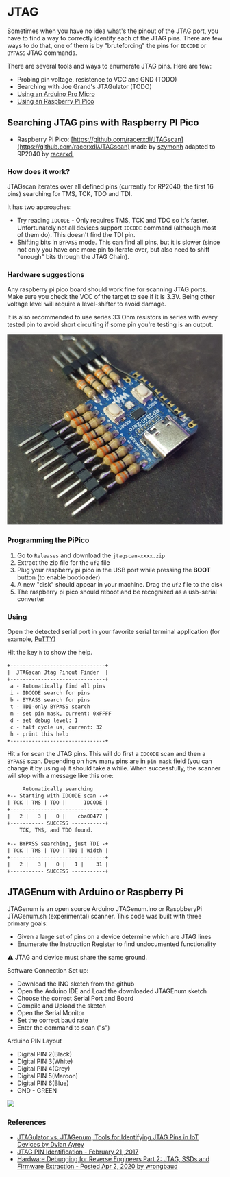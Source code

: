 # JTAG

Sometimes when you have no idea what's the pinout of the JTAG port, you have to find a way to correctly identify each of the JTAG pins. There are few ways to do that, one of them is by "bruteforcing" the pins for `IDCODE` or `BYPASS` JTAG commands.

There are several tools and ways to enumerate JTAG pins. Here are few:

* Probing pin voltage, resistence to VCC and GND (TODO)
* Searching with Joe Grand's JTAGulator (TODO)
* [Using an Arduino Pro Micro](#jtagenum-with-arduino-or-raspberry-pi)
* [Using an Raspberry Pi Pico](#searching-jtag-pins-with-raspberry-pi-pico)

## Searching JTAG pins with Raspberry PI Pico

* Raspberry Pi Pico: [https://github.com/racerxdl/JTAGscan](https://github.com/racerxdl/JTAGscan) made by [szymonh](https://github.com/szymonh/) adapted to RP2040 by [racerxdl](https://github.com/racerxdl/JTAGscan)

### How does it work?

JTAGscan iterates over all defined pins (currently for RP2040, the first 16 pins) searching for TMS, TCK, TDO and TDI.

It has two approaches:

* Try reading `IDCODE` - Only requires TMS, TCK and TDO so it's faster. Unfortunately not all devices support `IDCODE` command (although most of them do). This doesn't find the TDI pin.
* Shifting bits in `BYPASS` mode. This can find all pins, but it is slower (since not only you have one more pin to iterate over, but also need to shift "enough" bits through the JTAG Chain).

### Hardware suggestions

Any raspberry pi pico board should work fine for scanning JTAG ports. Make sure you check the VCC of the target to see if it is 3.3V. Being other voltage level will require a level-shifter to avoid damage.

It is also recommended to use series 33 Ohm resistors in series with every tested pin to avoid short circuiting if some pin you're testing is an output.

![RP2040 Board with 33 Ohm series resistor](../assets/rp2040-jtagscan-resistors.png)

### Programming the PiPico

1. Go to `Releases` and download the `jtagscan-xxxx.zip`
2. Extract the zip file for the `uf2` file
3. Plug your raspberry pi pico in the USB port while pressing the **BOOT** button (to enable bootloader)
4. A new "disk" should appear in your machine. Drag the `uf2` file to the disk
5. The raspberry pi pico should reboot and be recognized as a usb-serial converter

### Using

Open the detected serial port in your favorite serial terminal application (for example, [PuTTY](https://www.putty.org/))

Hit the key `h` to show the help.

```
+-------------------------------+
|  JTAGscan Jtag Pinout Finder  |
+-------------------------------+
 a - Automatically find all pins
 i - IDCODE search for pins
 b - BYPASS search for pins
 t - TDI-only BYPASS search
 m - set pin mask, current: 0xFFFF
 d - set debug level: 1
 c - half cycle us, current: 32
 h - print this help
+-------------------------------+
```

Hit `a` for scan the JTAG pins. This will do first a `IDCODE` scan and then a `BYPASS` scan. Depending on how many pins are in `pin mask` field (you can change it by using `m`) it should take a while. When successfully, the scanner will stop with a message like this one:

```
     Automatically searching
+-- Starting with IDCODE scan --+
| TCK | TMS | TDO |      IDCODE |
+-------------------------------+
|   2 |   3 |   0 |    cba00477 |
+----------- SUCCESS -----------+
    TCK, TMS, and TDO found.

+-- BYPASS searching, just TDI -+
| TCK | TMS | TDO | TDI | Width |
+-------------------------------+
|   2 |   3 |   0 |   1 |    31 |
+----------- SUCCESS -----------+
```


## JTAGEnum with Arduino or Raspberry Pi

JTAGenum is an open source Arduino JTAGenum.ino or RaspbberyPi JTAGenum.sh (experimental) scanner. This code was built with three primary goals:

* Given a large set of pins on a device determine which are JTAG lines
* Enumerate the Instruction Register to find undocumented functionality

⚠️ JTAG and device must share the same ground.

Software Connection Set up:

* Download the INO sketch from the github
* Open the Arduino IDE and Load the downloaded JTAGEnum sketch
* Choose the correct Serial Port and Board
* Compile and Upload the sketch
* Open the Serial Monitor
* Set the correct baud rate
* Enter the command to scan ("s")

Arduino PIN Layout

* Digital PIN 2(Black)
* Digital PIN 3(White)
* Digital PIN 4(Grey)
* Digital PIN 5(Maroon)
* Digital PIN 6(Blue)
* GND - GREEN

![](https://3.bp.blogspot.com/-OmjCNFWbnf0/WKx4NEjfb9I/AAAAAAAADy8/-qz5Of4iDbcT5mtonl6st1hVGrmsGUs4gCLcB/s640/FOUND.png)

### References

* [JTAGulator vs. JTAGenum, Tools for Identifying JTAG Pins in IoT Devices by Dylan Ayrey](https://www.praetorian.com/blog/jtagulator-vs-jtagenum-tools-for-identifying-jtag-pins-in-iot-devices?edition=2019)
* [JTAG PIN Identification - February 21, 2017](https://just2secure.blogspot.com/2017/02/jtag-pin-identification.html)
* [Hardware Debugging for Reverse Engineers Part 2: JTAG, SSDs and Firmware Extraction - Posted Apr 2, 2020 by wrongbaud](https://wrongbaud.github.io/posts/jtag-hdd/)
